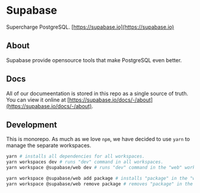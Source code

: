 # Supabase

Supercharge PostgreSQL. [https://supabase.io](https://supabase.io)

## About

Supabase provide opensource tools that make PostgreSQL even better.

## Docs

All of our documeentation is stored in this repo as a single source of truth. You can view it online at [https://supabase.io/docs/-/about](https://supabase.io/docs/-/about).

## Development

This is monorepo. As much as we love `npm`, we have decided to use `yarn` to manage the separate workspaces.

```bash
yarn # installs all dependencies for all workspaces.
yarn workspaces dev # runs "dev" command in all workspaces.
yarn workspace @supabase/web dev # runs "dev" command in the "web" workspace.

yarn workspace @supabase/web add package # installs "package" in the "web" workspace
yarn workspace @supabase/web remove package # removes "package" in the "web" workspace
```